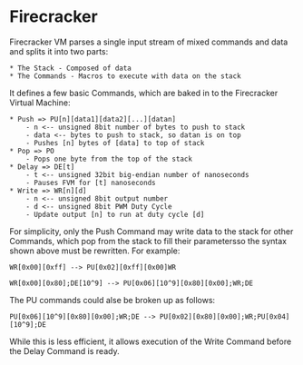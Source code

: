 # Firecracker
Firecracker VM parses a single input stream of mixed commands and data and splits it into two parts:

    * The Stack - Composed of data
	* The Commands - Macros to execute with data on the stack

It defines a few basic Commands, which are baked in to the Firecracker Virtual Machine:

	* Push => PU[n][data1][data2][...][datan]
		- n <-- unsigned 8bit number of bytes to push to stack
		- data <-- bytes to push to stack, so datan is on top
		- Pushes [n] bytes of [data] to top of stack
	* Pop => PO
		- Pops one byte from the top of the stack
	* Delay => DE[t]
		- t <-- unsigned 32bit big-endian number of nanoseconds
		- Pauses FVM for [t] nanoseconds
	* Write => WR[n][d]
		- n <-- unsigned 8bit output number
		- d <-- unsigned 8bit PWM Duty Cycle
		- Update output [n] to run at duty cycle [d]

For simplicity, only the Push Command may write data to the stack for other Commands,
which pop from the stack to fill their parametersso the syntax shown above must be rewritten. 
For example:

```
WR[0x00][0xff] --> PU[0x02][0xff][0x00]WR

WR[0x00][0x80];DE[10^9] --> PU[0x06][10^9][0x80][0x00];WR;DE
```

The PU commands could alse be broken up as follows:

```
PU[0x06][10^9][0x80][0x00];WR;DE --> PU[0x02][0x80][0x00];WR;PU[0x04][10^9];DE
```

While this is less efficient, it allows execution of the Write Command before the Delay Command is ready.
